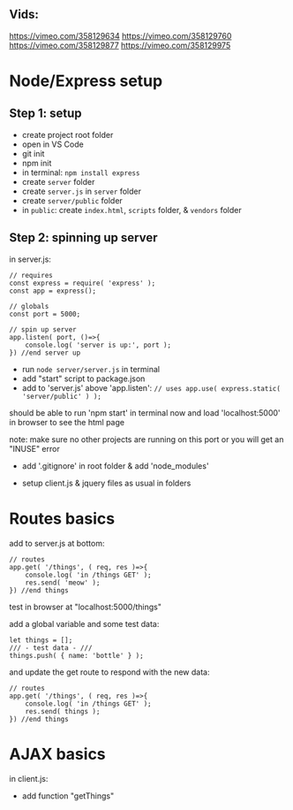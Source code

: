 Vids:
---
https://vimeo.com/358129634
https://vimeo.com/358129760
https://vimeo.com/358129877
https://vimeo.com/358129975

Node/Express setup
===

Step 1: setup
---

- create project root folder
- open in VS Code
- git init
- npm init
- in terminal: `npm install express` 
- create `server` folder
- create `server.js` in `server` folder
- create `server/public` folder
- in `public`: create `index.html`, `scripts` folder, & `vendors` folder

Step 2: spinning up server
---

in server.js:

```
// requires
const express = require( 'express' );
const app = express();

// globals
const port = 5000;

// spin up server
app.listen( port, ()=>{
    console.log( 'server is up:', port );
}) //end server up
```

- run `node server/server.js` in terminal
- add "start" script to package.json
- add to 'server.js' above 'app.listen': ```// uses
app.use( express.static( 'server/public' ) );```

should be able to run 'npm start' in terminal now and load 'localhost:5000' in browser to see the html page

note: make sure no other projects are running on this port or you will get an "INUSE" error

- add '.gitignore' in root folder & add 'node_modules'

- setup client.js & jquery files as usual in folders

Routes basics
===

add to server.js at bottom:

```
// routes
app.get( '/things', ( req, res )=>{
    console.log( 'in /things GET' );
    res.send( 'meow' );
}) //end things
```

test in browser at "localhost:5000/things"

add a global variable and some test data:

```
let things = [];
/// - test data - ///
things.push( { name: 'bottle' } );
```

and update the get route to respond with the new data:

```
// routes
app.get( '/things', ( req, res )=>{
    console.log( 'in /things GET' );
    res.send( things );
}) //end things
```

AJAX basics
===

in client.js:

- add function "getThings"